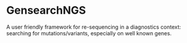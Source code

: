 # GensearchNGS

A user friendly framework for re-sequencing in a diagnostics context: searching for mutations/variants, especially on well known genes.
